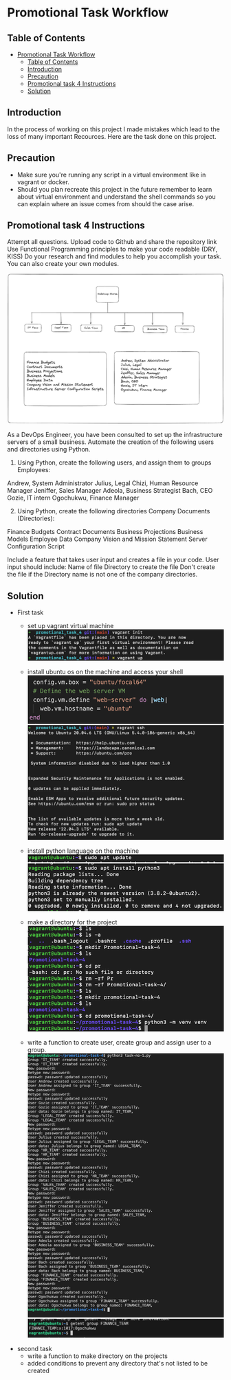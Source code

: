 # Promotional Task Workflow

## Table of Contents

- [Promotional Task Workflow](#promotional-task-workflow)
  - [Table of Contents](#table-of-contents)
  - [Introduction](#introduction)
  - [Precaution](#precaution)
  - [Promotional task 4 Instructions](#promotional-task-4-instructions)
  - [Solution](#solution)


## Introduction

In the process of working on this project I made mistakes which lead to the loss of many important Recources.
Here are the task done on this project.

## Precaution

- Make sure you're running any script in a virtual environment like in vagrant or docker.
- Should you plan recreate this project in the future remember to learn about virtual environment and understand the shell commands so you can explain where an issue comes from should the case arise.

## Promotional task 4 Instructions

Attempt all questions. Upload code to Github and share the repository link
Use Functional Programming principles to make your code readable (DRY, KISS)
Do your research and find modules to help you accomplish your task. You can also create your own modules.

![](assets/unnamed.png)

As a DevOps Engineer, you have been consulted to set up the infrastructure servers of a small business. Automate the creation of the following users and directories using Python.

1. Using Python, create the following users, and assign them to groups
Employees:

Andrew, System Administrator
Julius, Legal
Chizi, Human Resource Manager
Jeniffer, Sales Manager
Adeola, Business Strategist
Bach, CEO
Gozie, IT intern
Ogochukwu, Finance Manager

2. Using Python, create the following directories
Company Documents (Directories):

Finance Budgets
Contract Documents
Business Projections
Business Models
Employee Data
Company Vision and Mission Statement
Server Configuration Script

Include a feature that takes user input and creates a file in your code. User input should include:
Name of file
Directory to create the file
Don't create the file if the Directory name is not one of the company directories.

## Solution

- First task
  - set up vagrant virtual machine
    ![vagrant int](assets/vagrant_init.png)

  - install ubuntu os on the machine and access your shell
    ![vagrant server](assets/run_ubuntu_server.png)
    ![vagrant ssh](assets/vagrant_ssh.png)

  - install python language on the machine
    ![update ubuntu](assets/update_ubuntu.png)
    ![install python](assets/install_python.png)
  - make a directory for the project
    ![mkdir](assets/mkdir.png)
  - write a function to create user, create group and assign user to a group.
    ![result](assets/result.png)
    ![result](assets/result-2.png)
- second task
  - write a function to make directory on the projects
  - added conditions to prevent any directory that's not listed to be created